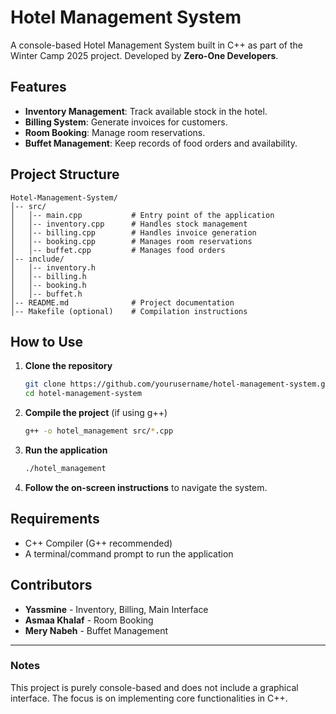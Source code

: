 # Hotel Management System

A console-based Hotel Management System built in C++ as part of the Winter Camp 2025 project. Developed by **Zero-One Developers**.

## Features
- **Inventory Management**: Track available stock in the hotel.
- **Billing System**: Generate invoices for customers.
- **Room Booking**: Manage room reservations.
- **Buffet Management**: Keep records of food orders and availability.

## Project Structure
```
Hotel-Management-System/
│-- src/
│   │-- main.cpp           # Entry point of the application
│   │-- inventory.cpp      # Handles stock management
│   │-- billing.cpp        # Handles invoice generation
│   │-- booking.cpp        # Manages room reservations
│   │-- buffet.cpp         # Manages food orders
│-- include/
│   │-- inventory.h
│   │-- billing.h
│   │-- booking.h
│   │-- buffet.h
│-- README.md              # Project documentation
│-- Makefile (optional)    # Compilation instructions
```

## How to Use
1. **Clone the repository**
   ```sh
   git clone https://github.com/yourusername/hotel-management-system.git
   cd hotel-management-system
   ```
2. **Compile the project** (if using g++)
   ```sh
   g++ -o hotel_management src/*.cpp
   ```
3. **Run the application**
   ```sh
   ./hotel_management
   ```
4. **Follow the on-screen instructions** to navigate the system.

## Requirements
- C++ Compiler (G++ recommended)
- A terminal/command prompt to run the application

## Contributors
- **Yassmine** - Inventory, Billing, Main Interface
- **Asmaa Khalaf** - Room Booking
- **Mery Nabeh** - Buffet Management

---
### Notes
This project is purely console-based and does not include a graphical interface. The focus is on implementing core functionalities in C++.
